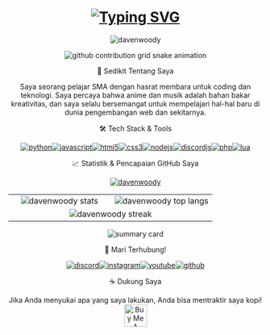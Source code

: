 <div align="center"><!-- Animated Header --><h1 align="center"><a href="https://git.io/typing-svg"><img src="https://readme-typing-svg.herokuapp.com?font=Fira+Code&size=35&pause=1000&color=36BCF7&center=true&vCenter=true&width=435&lines=Hi+there+%F0%9F%91%8B%2C+I'm+Daven+Woody;A+High+School+Code+Wizard;Building+the+Future%2C+One+Line+at+a+Time;Welcome+to+my+Digital+Playground" alt="Typing SVG" /></a></h1><!-- Profile Views Badge --><p><img src="https://komarev.com/ghpvc/?username=davenwoody&label=PROFILE%20VIEWS&color=36BCF7&style=for-the-badge" alt="davenwoody" /></p><!-- GitHub Snake Animation --><picture><source media="(prefers-color-scheme: dark)" srcset="https://raw.githubusercontent.com/davenwoody/davenwoody/output/github-contribution-grid-snake-dark.svg"><source media="(prefers-color-scheme: light)" srcset="https://raw.githubusercontent.com/davenwoody/davenwoody/output/github-contribution-grid-snake.svg"><img alt="github contribution grid snake animation" src="https://raw.githubusercontent.com/davenwoody/davenwoody/output/github-contribution-grid-snake.svg"></picture></div><p align="center">🚀 Sedikit Tentang Saya</p><p align="center">Saya seorang pelajar SMA dengan hasrat membara untuk coding dan teknologi. Saya percaya bahwa anime dan musik adalah bahan bakar kreativitas, dan saya selalu bersemangat untuk mempelajari hal-hal baru di dunia pengembangan web dan sekitarnya.</p><p align="center">🛠️ Tech Stack & Tools</p><p align="center"><a href="https://www.python.org" target="_blank" rel="noreferrer"><img src="https://img.shields.io/badge/Python-3776AB?style=for-the-badge&logo=python&logoColor=white" alt="python"/></a><a href="https://developer.mozilla.org/en-US/docs/Web/JavaScript" target="_blank" rel="noreferrer"><img src="https://img.shields.io/badge/JavaScript-F7DF1E?style=for-the-badge&logo=javascript&logoColor=black" alt="javascript"/></a><a href="https://www.w3.org/html/" target="_blank" rel="noreferrer"><img src="https://img.shields.io/badge/HTML5-E34F26?style=for-the-badge&logo=html5&logoColor=white" alt="html5"/></a><a href="https://www.w3schools.com/css/" target="_blank" rel="noreferrer"><img src="https://img.shields.io/badge/CSS3-1572B6?style=for-the-badge&logo=css3&logoColor=white" alt="css3"/></a><a href="https://nodejs.org" target="_blank" rel="noreferrer"><img src="https://img.shields.io/badge/Node.js-339933?style=for-the-badge&logo=nodedotjs&logoColor=white" alt="nodejs"/></a><a href="https://discord.js.org/" target="_blank" rel="noreferrer"><img src="https://img.shields.io/badge/Discord.js-5865F2?style=for-the-badge&logo=discord&logoColor=white" alt="discordjs"/></a><a href="https://www.php.net" target="_blank" rel="noreferrer"><img src="https://img.shields.io/badge/PHP-777BB4?style=for-the-badge&logo=php&logoColor=white" alt="php"/></a><a href="https://www.lua.org" target="_blank" rel="noreferrer"><img src="https://img.shields.io/badge/Lua-2C2D72?style=for-the-badge&logo=lua&logoColor=white" alt="lua"/></a></p><p align="center">📈 Statistik & Pencapaian GitHub Saya</p><p align="center"><a href="https://github.com/ryo-ma/github-profile-trophy"><img src="https://github-profile-trophy.vercel.app/?username=davenwoody&theme=gruvbox&column=7" alt="davenwoody" /></a></p><table align="center" width="100%"><tr><td align="center" width="50%"><img src="https://github-readme-stats.vercel.app/api?username=davenwoody&show_icons=true&locale=en&theme=catppuccin_latte&hide_border=true&card_width=400" alt="davenwoody stats" /></td><td align="center" width="50%"><img src="https://github-readme-stats.vercel.app/api/top-langs?username=davenwoody&layout=compact&locale=en&theme=catppuccin_latte&hide_border=true&card_width=400" alt="davenwoody top langs" /></td></tr><tr><td align="center" colspan="2"><img src="https://github-readme-streak-stats.herokuapp.com/?user=davenwoody&theme=catppuccin_latte&hide_border=true" alt="davenwoody streak" /></td></tr></table><p align="center"><img src="https://github-profile-summary-cards.vercel.app/api/cards/profile-details?username=davenwoody&theme=catppuccin_latte" alt="summary card"/></p><p align="center">🔗 Mari Terhubung!</p><p align="center"><a href="https://discord.com/users/1267021616429268994" target="_blank"><img src="https://img.shields.io/badge/Discord-5865F2?style=for-the-badge&logo=discord&logoColor=white" alt="discord"/></a><a href="https://instagram.com/@davenjebeh" target="_blank"><img src="https://img.shields.io/badge/Instagram-E4405F?style=for-the-badge&logo=instagram&logoColor=white" alt="instagram"/></a><a href="https://youtube.com/@davenwoodys" target="_blank"><img src="https://img.shields.io/badge/YouTube-FF0000?style=for-the-badge&logo=youtube&logoColor=white" alt="youtube"/></a><a href="https://github.com/davenwoody" target="_blank"><img src="https://img.shields.io/badge/GitHub-181717?style=for-the-badge&logo=github&logoColor=white" alt="github"/></a></p><p align="center">☕ Dukung Saya</p><p align="center">Jika Anda menyukai apa yang saya lakukan, Anda bisa mentraktir saya kopi!<br><a href="https://sociabuzz.com/dvaxsenzu/tribe" target="_blank"><img src="https://cdn.buymeacoffee.com/buttons/v2/default-yellow.png" alt="Buy Me A Coffee" height="45"></a></p>
